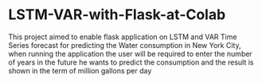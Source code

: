 # LSTM-VAR-with-Flask-at-Colab
This project aimed to enable flask application on LSTM and VAR Time Series forecast for predicting the Water consumption in New York City, when running the application the user will be required to enter the number of years in the future he wants to predict the consumption and the result is shown in  the term of million gallons per day
